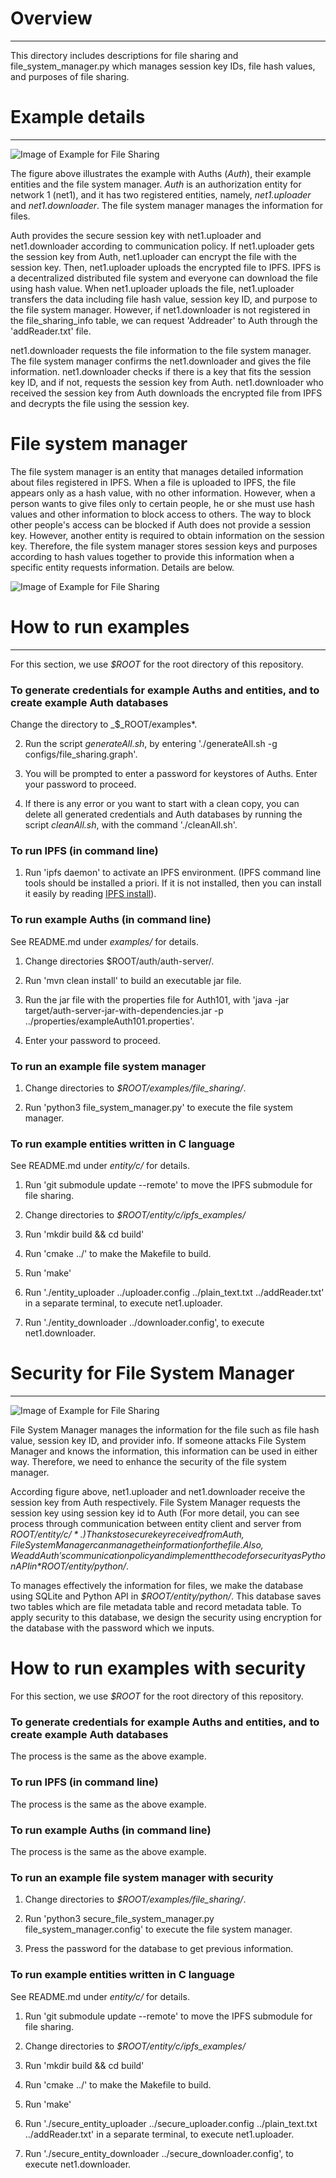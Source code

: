 # Overview
---
This directory includes descriptions for file sharing and file_system_manager.py which manages session key IDs, file hash values, and purposes of file sharing.


# Example details
---
![Image of Example for File Sharing](figures/example_description.png)

The figure above illustrates the example with Auths (*Auth*), their example entities and the file system manager. *Auth* is an authorization entity for network 1 (net1), and it has two registered entities, namely, *net1.uploader* and *net1.downloader*. The file system manager manages the information for files.

Auth provides the secure session key with net1.uploader and net1.downloader according to communication policy. If net1.uploader gets the session key from Auth, net1.uploader can encrypt the file with the session key. Then, net1.uploader uploads the encrypted file to IPFS. IPFS is a decentralized distributed file system and everyone can download the file using hash value. When net1.uploader uploads the file, net1.uploader transfers the data including file hash value, session key ID, and purpose to the file system manager. However, if net1.downloader is not registered in the file_sharing_info table, we can request 'Addreader' to Auth through the 'addReader.txt' file.

net1.downloader requests the file information to the file system manager. The file system manager confirms the net1.downloader and gives the file information. 
net1.downloader checks if there is a key that fits the session key ID, and if not, requests the session key from Auth. net1.downloader who received the session key from Auth downloads the encrypted file from IPFS and decrypts the file using the session key.

# File system manager
The file system manager is an entity that manages detailed information about files registered in IPFS. When a file is uploaded to IPFS, the file appears only as a hash value, with no other information. However, when a person wants to give files only to certain people, he or she must use hash values and other information to block access to others. The way to block other people's access can be blocked if Auth does not provide a session key. However, another entity is required to obtain information on the session key. Therefore, the file system manager stores session keys and purposes according to hash values together to provide this information when a specific entity requests information. Details are below.

![Image of Example for File Sharing](figures/file_system_manager.png)



# How to run examples
---
For this section, we use *$ROOT* for the root directory of this repository.

### To generate credentials for example Auths and entities, and to create example Auth databases
Change the directory to _$_ROOT/examples*.

2. Run the script *generateAll.sh*, by entering './generateAll.sh -g configs/file_sharing.graph'.

3. You will be prompted to enter a password for keystores of Auths. Enter your password to proceed.

4. If there is any error or you want to start with a clean copy, you can delete all generated credentials and Auth databases by running the script *cleanAll.sh*, with the command './cleanAll.sh'.

### To run IPFS (in command line)
1. Run 'ipfs daemon' to activate an IPFS environment. (IPFS command line tools should be installed a priori. If it is not installed, then you can install it easily by reading [IPFS install](https://docs.ipfs.tech/install/command-line/#install-official-binary-distributions)).

### To run example Auths (in command line)
See README.md under *examples/* for details.
1. Change directories $ROOT/auth/auth-server/.

2. Run 'mvn clean install' to build an executable jar file.

3. Run the jar file with the properties file for Auth101, with 'java -jar target/auth-server-jar-with-dependencies.jar -p ../properties/exampleAuth101.properties'.

4. Enter your password to proceed.

### To run an example file system manager

1. Change directories to *$ROOT/examples/file_sharing/*.

2. Run 'python3 file_system_manager.py' to execute the file system manager.

### To run example entities written in C language
See README.md under *entity/c/* for details.

1. Run 'git submodule update --remote' to move the IPFS submodule for file sharing.

2. Change directories to *$ROOT/entity/c/ipfs_examples/*

3. Run 'mkdir build && cd build'

4. Run 'cmake ../' to make the Makefile to build.

5. Run 'make' 

6. Run './entity_uploader ../uploader.config ../plain_text.txt ../addReader.txt' in a separate terminal, to execute net1.uploader.

7. Run './entity_downloader ../downloader.config', to execute net1.downloader.

# Security for File System Manager
---
![Image of Example for File Sharing](figures/secure_file_system_manager.png)

File System Manager manages the information for the file such as file hash value, session key ID, and provider info. If someone attacks File System Manager and knows the information, this information can be used in either way. Therefore, we need to enhance the security of the file system manager. 

According figure above, net1.uploader and net1.downloader receive the session key from Auth respectively. File System Manager requests the session key using session key id to Auth (For more detail, you can see process through communication between entity client and server from *$ROOT/entity/c/*.) Thanks to secure key received from Auth, File System Manager can manage the information for the file. Also, We add Auth's communication policy and implement the code for security as Python API in *$ROOT/entity/python/*.

To manages effectively the information for files, we make the database using SQLite and Python API in *$ROOT/entity/python/*. This database saves two tables which are file metadata table and record metadata table. To apply security to this database, we design the security using encryption for the database with the password which we inputs.

# How to run examples with security

For this section, we use *$ROOT* for the root directory of this repository.

### To generate credentials for example Auths and entities, and to create example Auth databases

The process is the same as the above example.

### To run IPFS (in command line)

The process is the same as the above example.

### To run example Auths (in command line)

The process is the same as the above example.

### To run an example file system manager with security

1. Change directories to *$ROOT/examples/file_sharing/*.

2. Run 'python3 secure_file_system_manager.py file_system_manager.config' to execute the file system manager.

3. Press the password for the database to get previous information.

### To run example entities written in C language

See README.md under *entity/c/* for details.

1. Run 'git submodule update --remote' to move the IPFS submodule for file sharing.

2. Change directories to *$ROOT/entity/c/ipfs_examples/*

3. Run 'mkdir build && cd build'

4. Run 'cmake ../' to make the Makefile to build.

5. Run 'make' 

6. Run './secure_entity_uploader ../secure_uploader.config ../plain_text.txt ../addReader.txt' in a separate terminal, to execute net1.uploader.

7. Run './secure_entity_downloader ../secure_downloader.config', to execute net1.downloader.